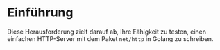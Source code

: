 # Einführung

Diese Herausforderung zielt darauf ab, Ihre Fähigkeit zu testen, einen einfachen HTTP-Server mit dem Paket `net/http` in Golang zu schreiben.
